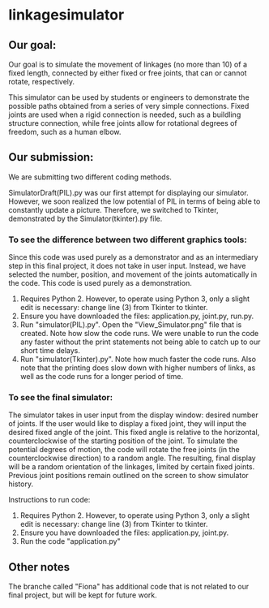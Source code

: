 # linkagesimulator

## Our goal: 

Our goal is to simulate the movement of linkages (no more than 10) of a fixed length, connected by either fixed or free joints, that can or cannot rotate, respectively. 

This simulator can be used by students or engineers to demonstrate the possible paths obtained from a series of very simple connections. Fixed joints are used when a rigid connection is needed, such as a buildling structure connection, while free joints allow for rotational degrees of freedom, such as a human elbow. 

## Our submission: 

We are submitting two different coding methods. 

SimulatorDraft(PIL).py was our first attempt for displaying our simulator. However, we soon realized the low potential of PIL in terms of being able to constantly update a picture. Therefore, we switched to Tkinter, demonstrated by the Simulator(tkinter).py file. 

### To see the difference between two different graphics tools: 

Since this code was used purely as a demonstrator and as an intermediary step in this final project, it does not take in user input. Instead, we have selected the number, position, and movement of the joints automatically in the code. This code is used purely as a demonstration. 

1. Requires Python 2. However, to operate using Python 3, only a slight edit is necessary: change line (3) from Tkinter to tkinter. 
2. Ensure you have downloaded the files: application.py, joint.py, run.py.  
3. Run "simulator(PIL).py". Open the "View_Simulator.png" file that is created. Note how slow the code runs. We were unable to run the code any faster without the print statements not being able to catch up to our short time delays. 
4. Run "simulator(Tkinter).py". Note how much faster the code runs. Also note that the printing does slow down with higher numbers of links, as well as the code runs for a longer period of time. 

### To see the final simulator: 

The simulator takes in user input from the display window: desired number of joints. If the user would like to display a fixed joint, they will input the desired fixed angle of the joint. This fixed angle is relative to the horizontal, counterclockwise of the starting position of the joint. To simulate the potential degrees of motion, the code will rotate the free joints (in the counterclockwise direction) to a random angle. The resulting, final display will be a random orientation of the linkages, limited by certain fixed joints. Previous joint positions remain outlined on the screen to show simulator history. 

Instructions to run code: 
1. Requires Python 2. However, to operate using Python 3, only a slight edit is necessary: change line (3) from Tkinter to tkinter. 
2. Ensure you have downloaded the files: application.py, joint.py. 
3. Run the code "application.py"

## Other notes

The branche called "Fiona" has additional code that is not related to our final project, but will be kept for future work. 

